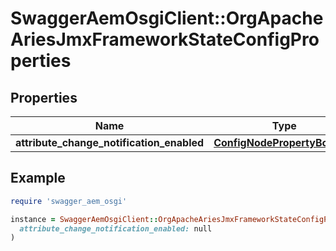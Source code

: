 # SwaggerAemOsgiClient::OrgApacheAriesJmxFrameworkStateConfigProperties

## Properties

| Name | Type | Description | Notes |
| ---- | ---- | ----------- | ----- |
| **attribute_change_notification_enabled** | [**ConfigNodePropertyBoolean**](ConfigNodePropertyBoolean.md) |  | [optional] |

## Example

```ruby
require 'swagger_aem_osgi'

instance = SwaggerAemOsgiClient::OrgApacheAriesJmxFrameworkStateConfigProperties.new(
  attribute_change_notification_enabled: null
)
```

